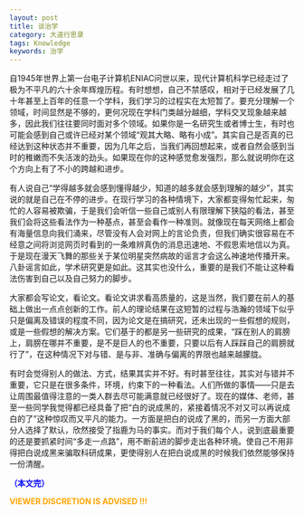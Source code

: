 ```yaml
---
layout: post
title: 谈治学
category: 大道行思录
tags: Knowledge
keywords: 治学
---
```



自1945年世界上第一台电子计算机ENIAC问世以来，现代计算机科学已经走过了极为不平凡的六十余年辉煌历程。有时想想，自己不禁感叹，相对于已经发展了几十年甚至上百年的任意一个学科，我们学习的过程实在太短暂了。要充分理解一个领域，时间显然是不够的，更何况现在学科门类越分越细，学科交叉现象越来越多，因此我们往往要同时面对多个领域。如果你是一名研究生或者博士生，有时也可能会感到自己或许已经对某个领域“观其大略、略有小成”。其实自己是否真的已经达到这种状态并不重要，因为几年之后，当我们再回想起来，或者自然会感到当时的稚嫩而不失活泼的劲头。如果现在你的这种感觉愈发强烈，那么就说明你在这个方向上有了不小的跨越和进步。

有人说自己“学得越多就会感到懂得越少，知道的越多就会感到理解的越少”，其实说的就是自己在不停的进步。在现行学习的各种情境下，大家都变得匆忙起来，匆忙的人容易被欺骗，于是我们会听信一些自己或别人有限理解下狭隘的看法，甚至我们会将这些看法作为一种基点，甚至会看作一种准则。就像现在每天网络上都会有海量信息向我们涌来，尽管没有人会对网上的言论负责，但我们确实很容易在不经意之间将浏览网页时看到的一条难辨真伪的消息迅速地、不假思索地信以为真。于是现在漫天飞舞的那些关于某位明星突然病故的谣言才会这么神速地传播开来。八卦谣言如此，学术研究更是如此。这其实也没什么，重要的是我们不能让这种看法伤害到自己以及自己努力的脚步。

大家都会写论文，看论文。看论文讲求看高质量的，这是当然，我们要在前人的基础上做出一点点创新的工作。前人的理论结果在这短暂的过程与浩瀚的领域下似乎只是偏离及错误的程度不同，因为论文是在搞研究，还未出现的一些假想的规则，或是一些假想的解决方案。它们基于的都是另一些研究的成果，“踩在别人的肩膀上，肩膀在哪并不重要，是不是巨人的也不重要，只要以后有人踩踩自己的肩膀就行了”，在这种情况下对与错、是与非、准确与偏离的界限也越来越朦胧。


有时会觉得别人的做法、方式，结果其实并不好。有时甚至往往，其实对与错并不重要，它只是在很多条件，环境，约束下的一种看法。人们所做的事情——只是去让周围最值得注意的一类人群去尽可能满意就已经很好了。现在的媒体、老师，甚至一些同学我觉得都已经具备了把“白的说成黑的，紧接着情况不对又可以再说成白的了”这种惊叹而又平凡的能力。一方面是把白的说成了黑的，而另一方面大部分人选择了默认，欣然接受了指鹿为马的事实。而对于我们每个人，说到底最重要的还是要抓紧时间“多走一点路”，用不断前进的脚步走出各种环境。使自己不用非得把白说成黑来骗取科研成果，更使得别人在把白说成黑的时候我们依然能够保持一份清醒。

<span style="color:blue">**（本文完）**</span>

**<span style="color:Orange"> VIEWER DISCRETION IS ADVISED !!! </span>**
